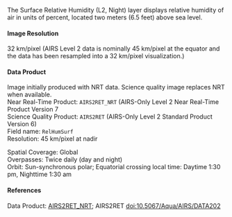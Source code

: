The Surface Relative Humidity (L2, Night) layer displays relative humidity of air in units of percent, located two meters (6.5 feet) above sea level.

#### Image Resolution
32 km/pixel (AIRS Level 2 data is nominally 45 km/pixel at the equator and the data has been resampled into a 32 km/pixel visualization.)

#### Data Product
Image initially produced with NRT data. Science quality image replaces NRT when available.<br>
Near Real-Time Product: `AIRS2RET_NRT` (AIRS-Only Level 2 Near Real-Time Product Version 7<br>
Science Quality Product: `AIRS2RET` (AIRS-Only Level 2 Standard Product Version 6)<br>
Field name: `RelHumSurf`<br>
Resolution: 45 km/pixel at nadir

Spatial Coverage: Global<br>
Overpasses: Twice daily (day and night)<br>
Orbit: Sun-synchronous polar; Equatorial crossing local time: Daytime 1:30 pm, Nighttime 1:30 am

#### References
Data Product: [AIRS2RET_NRT](https://disc.gsfc.nasa.gov/datasets/AIRS2RET_NRT_006/summary); AIRS2RET [doi:10.5067/Aqua/AIRS/DATA202](https://doi.org/10.5067/Aqua/AIRS/DATA202)
